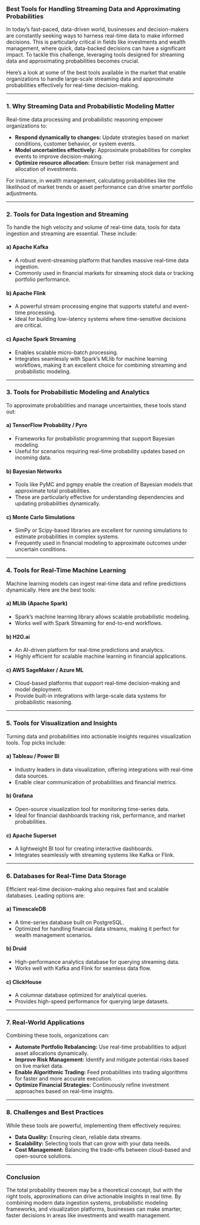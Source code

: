 
### Best Tools for Handling Streaming Data and Approximating Probabilities

In today’s fast-paced, data-driven world, businesses and decision-makers are constantly seeking ways to harness real-time data to make informed decisions. This is particularly critical in fields like investments and wealth management, where quick, data-backed decisions can have a significant impact. To tackle this challenge, leveraging tools designed for streaming data and approximating probabilities becomes crucial.

Here’s a look at some of the best tools available in the market that enable organizations to handle large-scale streaming data and approximate probabilities effectively for real-time decision-making.

---

### **1. Why Streaming Data and Probabilistic Modeling Matter**

Real-time data processing and probabilistic reasoning empower organizations to:
- **Respond dynamically to changes:** Update strategies based on market conditions, customer behavior, or system events.
- **Model uncertainties effectively:** Approximate probabilities for complex events to improve decision-making.
- **Optimize resource allocation:** Ensure better risk management and allocation of investments.

For instance, in wealth management, calculating probabilities like the likelihood of market trends or asset performance can drive smarter portfolio adjustments.

---

### **2. Tools for Data Ingestion and Streaming**

To handle the high velocity and volume of real-time data, tools for data ingestion and streaming are essential. These include:

#### **a) Apache Kafka**
- A robust event-streaming platform that handles massive real-time data ingestion.
- Commonly used in financial markets for streaming stock data or tracking portfolio performance.

#### **b) Apache Flink**
- A powerful stream processing engine that supports stateful and event-time processing.
- Ideal for building low-latency systems where time-sensitive decisions are critical.

#### **c) Apache Spark Streaming**
- Enables scalable micro-batch processing.
- Integrates seamlessly with Spark’s MLlib for machine learning workflows, making it an excellent choice for combining streaming and probabilistic modeling.

---

### **3. Tools for Probabilistic Modeling and Analytics**

To approximate probabilities and manage uncertainties, these tools stand out:

#### **a) TensorFlow Probability / Pyro**
- Frameworks for probabilistic programming that support Bayesian modeling.
- Useful for scenarios requiring real-time probability updates based on incoming data.

#### **b) Bayesian Networks**
- Tools like PyMC and pgmpy enable the creation of Bayesian models that approximate total probabilities.
- These are particularly effective for understanding dependencies and updating probabilities dynamically.

#### **c) Monte Carlo Simulations**
- SimPy or Scipy-based libraries are excellent for running simulations to estimate probabilities in complex systems.
- Frequently used in financial modeling to approximate outcomes under uncertain conditions.

---

### **4. Tools for Real-Time Machine Learning**

Machine learning models can ingest real-time data and refine predictions dynamically. Here are the best tools:

#### **a) MLlib (Apache Spark)**
- Spark’s machine learning library allows scalable probabilistic modeling.
- Works well with Spark Streaming for end-to-end workflows.

#### **b) H2O.ai**
- An AI-driven platform for real-time predictions and analytics.
- Highly efficient for scalable machine learning in financial applications.

#### **c) AWS SageMaker / Azure ML**
- Cloud-based platforms that support real-time decision-making and model deployment.
- Provide built-in integrations with large-scale data systems for probabilistic reasoning.

---

### **5. Tools for Visualization and Insights**

Turning data and probabilities into actionable insights requires visualization tools. Top picks include:

#### **a) Tableau / Power BI**
- Industry leaders in data visualization, offering integrations with real-time data sources.
- Enable clear communication of probabilities and financial metrics.

#### **b) Grafana**
- Open-source visualization tool for monitoring time-series data.
- Ideal for financial dashboards tracking risk, performance, and market probabilities.

#### **c) Apache Superset**
- A lightweight BI tool for creating interactive dashboards.
- Integrates seamlessly with streaming systems like Kafka or Flink.

---

### **6. Databases for Real-Time Data Storage**

Efficient real-time decision-making also requires fast and scalable databases. Leading options are:

#### **a) TimescaleDB**
- A time-series database built on PostgreSQL.
- Optimized for handling financial data streams, making it perfect for wealth management scenarios.

#### **b) Druid**
- High-performance analytics database for querying streaming data.
- Works well with Kafka and Flink for seamless data flow.

#### **c) ClickHouse**
- A columnar database optimized for analytical queries.
- Provides high-speed performance for querying large datasets.

---

### **7. Real-World Applications**

Combining these tools, organizations can:
- **Automate Portfolio Rebalancing:** Use real-time probabilities to adjust asset allocations dynamically.
- **Improve Risk Management:** Identify and mitigate potential risks based on live market data.
- **Enable Algorithmic Trading:** Feed probabilities into trading algorithms for faster and more accurate execution.
- **Optimize Financial Strategies:** Continuously refine investment approaches based on real-time insights.

---

### **8. Challenges and Best Practices**

While these tools are powerful, implementing them effectively requires:
- **Data Quality:** Ensuring clean, reliable data streams.
- **Scalability:** Selecting tools that can grow with your data needs.
- **Cost Management:** Balancing the trade-offs between cloud-based and open-source solutions.

---

### **Conclusion**

The total probability theorem may be a theoretical concept, but with the right tools, approximations can drive actionable insights in real time. By combining modern data ingestion systems, probabilistic modeling frameworks, and visualization platforms, businesses can make smarter, faster decisions in areas like investments and wealth management.

